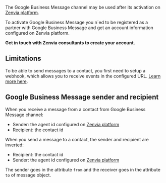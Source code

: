 The Google Business Message channel may be used after its activation on [Zenvia platform](https://app.zenvia.com/home/credentials/google-business-messages/list).

To activate Google Business Message you n´ed to be registered as a partner with Google Business Message and get an account information configured on Zenvia platform.

**Get in touch with Zenvia consultants to create your account.**


## Limitations

To be able to send messages to a contact, you first need to setup a webhook, which allows you to receive events in the configured URL. [Learn more here](#tag/Webhooks).


## Google Business Message sender and recipient

When you receive a message from a contact from Google Business Message channel:

* Sender: the agent id configured on [Zenvia platform](https://app.zenvia.com/home/credentials/google-business-message/list)
* Recipient: the contact id

When you send a message to a contact, the sender and recipient are inverted:

* Recipient: the contact id
* Sender: the agent id configured on [Zenvia platform](https://app.zenvia.com/home/credentials/google-business-message/list)

The sender goes in the attribute `from` and the receiver goes in the attribute `to` of message object.
